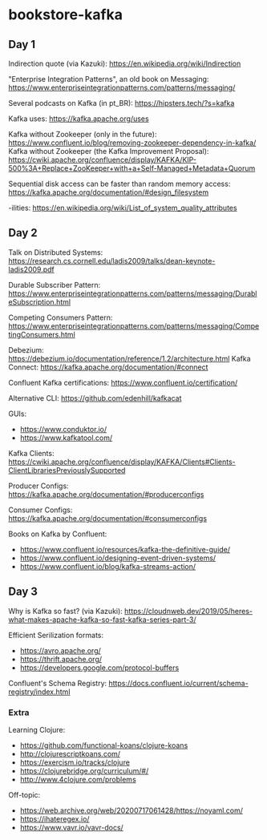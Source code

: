 # bookstore-kafka

## Day 1

Indirection quote (via Kazuki): https://en.wikipedia.org/wiki/Indirection 

"Enterprise Integration Patterns", an old book on Messaging: https://www.enterpriseintegrationpatterns.com/patterns/messaging/ 

Several podcasts on Kafka (in pt_BR): https://hipsters.tech/?s=kafka 

Kafka uses: https://kafka.apache.org/uses 

Kafka without Zookeeper (only in the future): https://www.confluent.io/blog/removing-zookeeper-dependency-in-kafka/ 
Kafka without Zookeeper (the Kafka Improvement Proposal): https://cwiki.apache.org/confluence/display/KAFKA/KIP-500%3A+Replace+ZooKeeper+with+a+Self-Managed+Metadata+Quorum 

Sequential disk access can be faster than random memory access: https://kafka.apache.org/documentation/#design_filesystem

-ilities: https://en.wikipedia.org/wiki/List_of_system_quality_attributes

## Day 2

Talk on Distributed Systems: https://research.cs.cornell.edu/ladis2009/talks/dean-keynote-ladis2009.pdf 


Durable Subscriber Pattern: https://www.enterpriseintegrationpatterns.com/patterns/messaging/DurableSubscription.html 

Competing Consumers Pattern: https://www.enterpriseintegrationpatterns.com/patterns/messaging/CompetingConsumers.html 

Debezium: https://debezium.io/documentation/reference/1.2/architecture.html 
Kafka Connect: https://kafka.apache.org/documentation/#connect 

Confluent Kafka certifications: https://www.confluent.io/certification/

Alternative CLI: https://github.com/edenhill/kafkacat

GUIs:
- https://www.conduktor.io/ 
- https://www.kafkatool.com/

Kafka Clients: https://cwiki.apache.org/confluence/display/KAFKA/Clients#Clients-ClientLibrariesPreviouslySupported

Producer Configs: https://kafka.apache.org/documentation/#producerconfigs

Consumer Configs: https://kafka.apache.org/documentation/#consumerconfigs

Books on Kafka by Confluent: 
- https://www.confluent.io/resources/kafka-the-definitive-guide/ 
- https://www.confluent.io/designing-event-driven-systems/ 
- https://www.confluent.io/blog/kafka-streams-action/

## Day 3

Why is Kafka so fast? (via Kazuki): https://cloudnweb.dev/2019/05/heres-what-makes-apache-kafka-so-fast-kafka-series-part-3/

Efficient Serilization formats:
- https://avro.apache.org/
- https://thrift.apache.org/
- https://developers.google.com/protocol-buffers

Confluent's Schema Registry: https://docs.confluent.io/current/schema-registry/index.html

### Extra

Learning Clojure:

- https://github.com/functional-koans/clojure-koans
- http://clojurescriptkoans.com/
- https://exercism.io/tracks/clojure
- https://clojurebridge.org/curriculum/#/
- http://www.4clojure.com/problems

Off-topic:

- https://web.archive.org/web/20200717061428/https://noyaml.com/
- https://ihateregex.io/
- https://www.vavr.io/vavr-docs/



